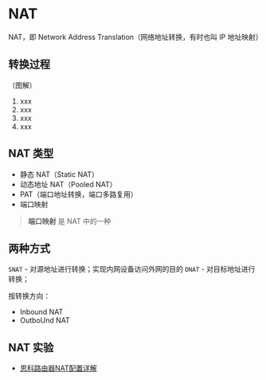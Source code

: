 # NAT

NAT，即 Network Address Translation（网络地址转换，有时也叫 IP 地址映射）

## 转换过程

（图解）

1. xxx
2. xxx
3. xxx
4. xxx

## NAT 类型

* 静态 NAT（Static NAT）
* 动态地址 NAT（Pooled NAT）
* PAT（端口地址转换，端口多路复用）
* 端口映射

> **端口映射** 是 NAT 中的一种

## 两种方式

`SNAT` - 对源地址进行转换；实现内网设备访问外网的目的
`DNAT` - 对目标地址进行转换；

按转换方向：

* Inbound NAT
* OutboUnd NAT

## NAT 实验

* [思科路由器NAT配置详解](http://blog.51cto.com/yuan2/95209)